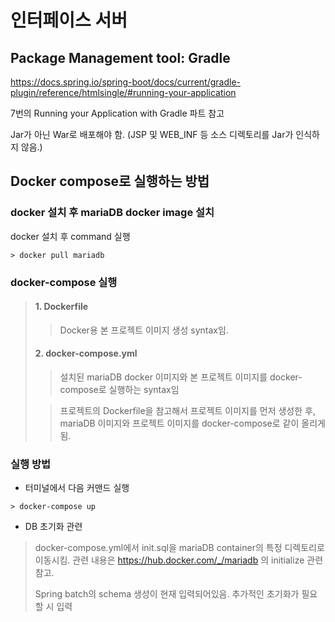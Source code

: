인터페이스 서버
==================================


## Package Management tool: Gradle

https://docs.spring.io/spring-boot/docs/current/gradle-plugin/reference/htmlsingle/#running-your-application

7번의 Running your Application with Gradle 파트 참고

Jar가 아닌 War로 배포해야 함. (JSP 및 WEB_INF 등 소스 디렉토리를 Jar가 인식하지 않음.)

## Docker compose로 실행하는 방법

### docker 설치 후 mariaDB docker image 설치
docker 설치 후 command 실행
```
> docker pull mariadb
```



### docker-compose 실행
> #### 1. Dockerfile
>> Docker용 본 프로젝트 이미지 생성 syntax임.
> #### 2. docker-compose.yml
>> 설치된 mariaDB docker 이미지와 본 프로젝트 이미지를 docker-compose로 실행하는 syntax임
> 
>> 프로젝트의 Dockerfile을 참고해서 프로젝트 이미지를 먼저 생성한 후, mariaDB 이미지와 프로젝트 이미지를 docker-compose로 같이 올리게 됨.

### 실행 방법
- 터미널에서 다음 커맨드 실행

```> docker-compose up```
- DB 초기화 관련

> docker-compose.yml에서 init.sql을 mariaDB container의 특정 디렉토리로 이동시킴. 관련 내용은 https://hub.docker.com/_/mariadb 의 initialize 관련 참고.
> 
> Spring batch의 schema 생성이 현재 입력되어있음. 추가적인 초기화가 필요할 시 입력
